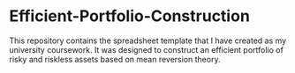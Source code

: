 # Efficient-Portfolio-Construction
This repository contains the spreadsheet template that I have created as my university coursework. It was designed to construct an efficient portfolio of risky and riskless assets based on mean reversion theory.

